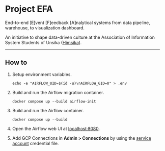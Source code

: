 # Project EFA

End-to-end [E]vent [F]eedback [A]nalytical systems from data pipeline, warehouse, to visualization dashboard.

An initiative to shape data-driven culture at the Association of Information System Students of Unsika ([Himsika](https:/himsika.unsika.ac.id)).

---

## How to

1. Setup environment variables.

    ```
    echo -e "AIRFLOW_UID=$(id -u)\nAIRFLOW_GID=0" > .env
    ```

1. Build and run the Airflow migration container.

    ```
    docker compose up --build airflow-init
    ```

1. Build and run the Airflow container.

    ```
    docker compose up --build
    ```

1. Open the Airflow web UI at [localhost:8080](http://localhost:8080).

1. Add GCP Connections in **Admin > Connections** by using the [service account](https://airflow.apache.org/docs/apache-airflow-providers-google/8.7.0/connections/gcp.html) credential file.
